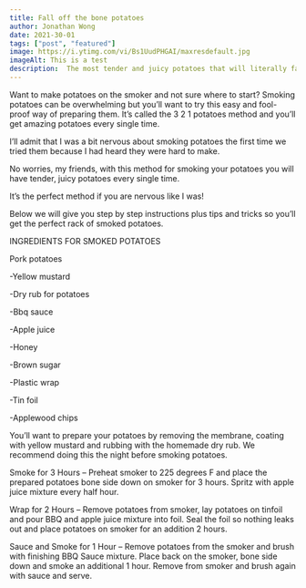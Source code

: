 ```yaml
---
title: Fall off the bone potatoes
author: Jonathan Wong 
date: 2021-30-01
tags: ["post", "featured"]
image: https://i.ytimg.com/vi/Bs1UudPHGAI/maxresdefault.jpg
imageAlt: This is a test
description:  The most tender and juicy potatoes that will literally fall off the bone
---
```


Want to make potatoes on the smoker and not sure where to start? Smoking potatoes can be overwhelming but you’ll want to try this easy and fool-proof way of preparing them.   It’s called the 3 2 1 potatoes method and you’ll get amazing potatoes every single time.

I’ll admit that I was a bit nervous about smoking potatoes the first time we tried them because I had heard they were hard to make.

No worries, my friends, with this method for smoking your potatoes you will have tender, juicy potatoes every single time.

It’s the perfect method if you are nervous like I was!

Below we will give you step by step instructions plus tips and tricks so you’ll get the perfect rack of smoked potatoes.

INGREDIENTS FOR SMOKED POTATOES

Pork potatoes

-Yellow mustard

-Dry rub for potatoes

-Bbq sauce 

-Apple juice

-Honey

-Brown sugar

-Plastic wrap

-Tin foil

-Applewood chips

You’ll want to prepare your potatoes by removing the membrane, coating with yellow mustard and rubbing with the homemade dry rub. We recommend doing this the night before smoking potatoes.

Smoke for 3 Hours – Preheat smoker to 225 degrees F and place the prepared potatoes bone side down on smoker for 3 hours. Spritz with apple juice mixture every half hour.

Wrap for 2 Hours – Remove potatoes from smoker, lay potatoes on tinfoil and pour BBQ and apple juice mixture into foil. Seal the foil so nothing leaks out and place potatoes on smoker for an addition 2 hours.

Sauce and Smoke for 1 Hour – Remove potatoes from the smoker and brush with finishing BBQ Sauce mixture. Place back on the smoker, bone side down and smoke an additional 1 hour.
Remove from smoker and brush again with sauce and serve.